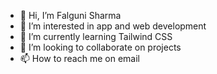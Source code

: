 - 👋 Hi, I’m Falguni Sharma
- 👀 I’m interested in app and web development
- 🌱 I’m currently learning Tailwind CSS
- 💞️ I’m looking to collaborate on projects
- 📫 How to reach me on email


<!---
falgunisbmn/falgunisbmn is a ✨ special ✨ repository because its `README.md` (this file) appears on your GitHub profile.
You can click the Preview link to take a look at your changes.
--->
